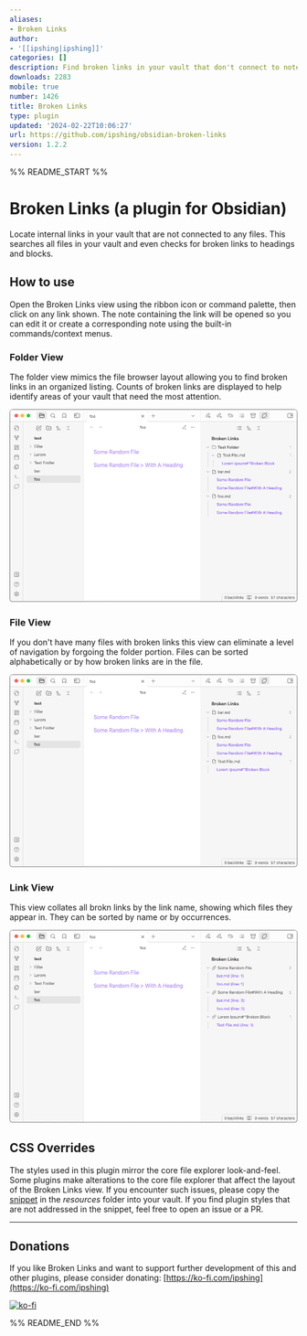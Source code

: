 ```yaml
---
aliases:
- Broken Links
author:
- '[[ipshing|ipshing]]'
categories: []
description: Find broken links in your vault that don't connect to notes.
downloads: 2283
mobile: true
number: 1426
title: Broken Links
type: plugin
updated: '2024-02-22T10:06:27'
url: https://github.com/ipshing/obsidian-broken-links
version: 1.2.2
---
```


%% README_START %%

# Broken Links (a plugin for Obsidian)

Locate internal links in your vault that are not connected to any files. This searches all files in your vault and even checks for broken links to headings and blocks.

## How to use

Open the Broken Links view using the ribbon icon or command palette, then click on any link shown. The note containing the link will be opened so you can edit it or create a corresponding note using the built-in commands/context menus.

### Folder View

The folder view mimics the file browser layout allowing you to find broken links in an organized listing. Counts of broken links are displayed to help identify areas of your vault that need the most attention.

![folder view](https://github.com/ipshing/obsidian-broken-links/blob/main/resources/screenshots/folder-view.png)

### File View

If you don't have many files with broken links this view can eliminate a level of navigation by forgoing the folder portion. Files can be sorted alphabetically or by how broken links are in the file.

![file view](https://github.com/ipshing/obsidian-broken-links/blob/main/resources/screenshots/file-view.png)

### Link View

This view collates all brokn links by the link name, showing which files they appear in. They can be sorted by name or by occurrences.

![link view](https://github.com/ipshing/obsidian-broken-links/blob/main/resources/screenshots/link-view.png)

## CSS Overrides

The styles used in this plugin mirror the core file explorer look-and-feel. Some plugins make alterations to the core file explorer that affect the layout of the Broken Links view. If you encounter such issues, please copy the [snippet](https://github.com/ipshing/obsidian-broken-links/blob/main/resources/css/broken-links-css-overrides.css) in the _resources_ folder into your vault. If you find plugin styles that are not addressed in the snippet, feel free to open an issue or a PR.

---

## Donations

If you like Broken Links and want to support further development of this and other plugins, please consider donating: [https://ko-fi.com/ipshing](https://ko-fi.com/ipshing)

[![ko-fi](https://ko-fi.com/img/githubbutton_sm.svg)](https://ko-fi.com/ipshing)


%% README_END %%